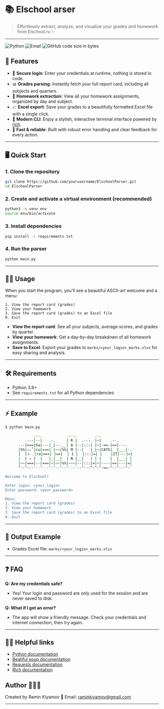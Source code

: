 # 📚 Elschool arser

> Effortlessly extract, analyze, and visualize your grades and homework from Elschool.ru ✨

---
![Python](https://img.shields.io/badge/Python-3.11-blue?logo=python&logoColor=white) ![Email](https://img.shields.io/badge/raminkiyamov@gmail.com-blue?logo=gmail&logoColor=white) ![GitHub code size in bytes](https://img.shields.io/github/languages/code-size/:user/:repo)




## 🚀 Features

- 🔐 **Secure login**: Enter your credentials at runtime, nothing is stored in code.
- 📊 **Grades parsing**: Instantly fetch your full report card, including all subjects and quarters.
- 📝 **Homework extraction**: View all your homework assignments, organized by day and subject.
- 📈 **Excel export**: Save your grades to a beautifully formatted Excel file with a single click.
- 🎨 **Modern CLI**: Enjoy a stylish, interactive terminal interface powered by [rich](https://github.com/Textualize/rich).
- 🦾 **Fast & reliable**: Built with robust error handling and clear feedback for every action.

---

## 🖥️ Quick Start

### 1. Clone the repository
```bash
git clone https://github.com/yourusername/ElschoolParser.git
cd ElschoolParser
```

### 2. Create and activate a virtual environment (recommended)
```bash
python3 -m venv env
source env/bin/activate
```

### 3. Install dependencies
```bash
pip install -r requirements.txt
```

### 4. Run the parser

```bash
python main.py
```

---

## 🧑‍💻 Usage

When you start the program, you'll see a beautiful ASCII-art welcome and a menu:

```
1. View the report card (grades)
2. View your homework
3. Save the report card (grades) to an Excel file
0. Exit
```

- **View the report card**: See all your subjects, average scores, and grades by quarter.
- **View your homework**: Get a day-by-day breakdown of all homework assignments.
- **Save to Excel**: Export your grades to `marks/<your_login>_marks.xlsx` for easy sharing and analysis.

---

## 🛠️ Requirements
- Python 3.8+
- See `requirements.txt` for all Python dependencies

---

## ⚡ Example

```bash
$ python main.py

             .--.           .---.        .-.
         .---|--|   .-.     | R |  .---. |~|    .--.
      .--|===|Sa|---|_|--.__| A |--|:::| |~|-==-|==|---.
      |%%|✩₊˚|cu|===| |~~|%%| M |--|   |_|~|CATS|  |___|-.
      |  |⊹𓂃|ra|===| |==|  | I |  |:::|=| |    |IT|---|=|
      |  | ✮ |  |   |_|__|  | N |__|   | | |    |  |___| |
      |~~|===|--|===|~|~~|%%|~~~|--|:::|=|~|----|==|---|=|
      ^--^---'--^---^-^--^--^---'--^---^-^-^-==-^--^---^-'

Welcome to Elschool!

Enter login: <your_login>
Enter password: <your_password>

Menu:
1. View the report card (grades)
2. View your homework
3. Save the report card (grades) to an Excel file
0. Exit
```

---

## 📂 Output Example
- Grades Excel file: `marks/<your_login>_marks.xlsx`

---

## ❓ FAQ

**Q: Are my credentials safe?**
- Yes! Your login and password are only used for the session and are never saved to disk.

**Q: What if I get an error?**
- The app will show a friendly message. Check your credentials and internet connection, then try again.

---

## ☝🏻 Helpful links
- [Python documentation](https://docs.python.org/3.11/)
- [Beatiful soup documentation](https://beautiful-soup-4.readthedocs.io/en/latest/)
- [Requests documentation](https://requests.readthedocs.io/en/latest/index.html)
- [Rich documentation](https://rich.readthedocs.io/en/stable/)

## Author 👨🏻‍💻
Created by Ramin Kiyamov
📧 Email: raminkiyamov@gmail.com

---
